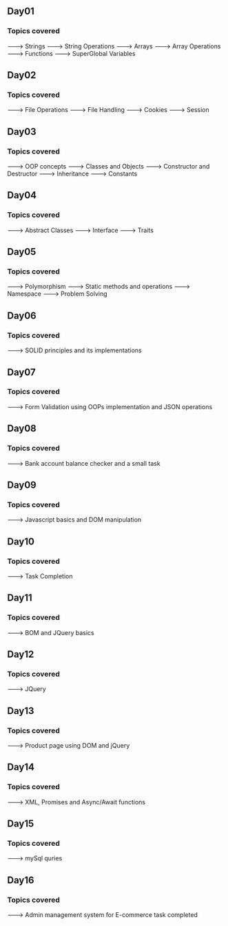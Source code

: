 ## Day01
### Topics covered

---> Strings ---> String Operations ---> Arrays ---> Array Operations ---> Functions ---> SuperGlobal Variables

## Day02
### Topics covered

---> File Operations ---> File Handling ---> Cookies ---> Session

## Day03
### Topics covered

---> OOP concepts ---> Classes and Objects ---> Constructor and Destructor ---> Inheritance ---> Constants

## Day04
### Topics covered

---> Abstract Classes ---> Interface ---> Traits

## Day05
### Topics covered

---> Polymorphism ---> Static methods and operations ---> Namespace ---> Problem Solving

## Day06
### Topics covered

---> SOLID principles and its implementations

## Day07
### Topics covered

---> Form Validation using OOPs implementation and JSON operations

## Day08
### Topics covered

---> Bank account balance checker and a small task

## Day09
### Topics covered

---> Javascript basics and DOM manipulation

## Day10
### Topics covered

---> Task Completion

## Day11
### Topics covered

---> BOM and JQuery basics

## Day12
### Topics covered

---> JQuery

## Day13
### Topics covered

---> Product page using DOM and jQuery

## Day14
### Topics covered

---> XML, Promises and Async/Await functions


## Day15
### Topics covered

---> mySql quries

## Day16
### Topics covered

---> Admin management system for E-commerce task completed
